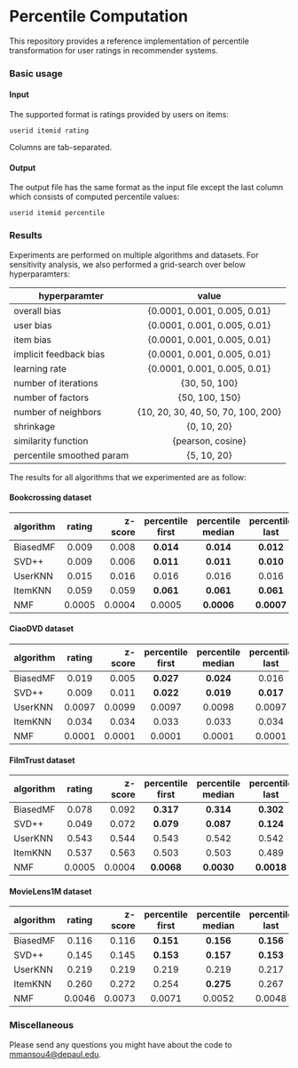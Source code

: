 # Percentile Computation

This repository provides a reference implementation of percentile transformation for user ratings in recommender systems.  

### Basic usage 

#### Input

The supported format is ratings provided by users on items:

	userid itemid rating

Columns are tab-separated.

#### Output

The output file has the same format as the input file except the last column which consists of computed percentile values:

	userid itemid percentile

### Results

Experiments are performed on multiple algorithms and datasets. For sensitivity analysis, we also performed a grid-search over below hyperparamters:

| hyperparamter            | value                              |
| -------------------------|:----------------------------------:|
| overall bias             | {0.0001, 0.001, 0.005, 0.01}       |
| user bias                | {0.0001, 0.001, 0.005, 0.01}       |
| item bias                | {0.0001, 0.001, 0.005, 0.01}       |
| implicit feedback bias   | {0.0001, 0.001, 0.005, 0.01}       |
| learning rate            | {0.0001, 0.001, 0.005, 0.01}       |
| number of iterations     | {30, 50, 100}                      |
| number of factors        | {50, 100, 150}                     |
| number of neighbors      | {10, 20, 30, 40, 50, 70, 100, 200} |
| shrinkage                | {0, 10, 20}                        |
| similarity function      | {pearson, cosine}                  |
| percentile smoothed param| {5, 10, 20}                  |

The results for all algorithms that we experimented are as follow:

#### Bookcrossing dataset

| algorithm     | rating   | z-score   | percentile first | percentile median | percentile last | smoothed first | smoothed median | smoothed last |
| ------------- |:--------:| ---------:|:----------------:|:-----------------:|:---------------:|:--------------:|:---------------:|:-------------:|
| BiasedMF      | 0.009    | 0.008     | **0.014**        | **0.014**         | **0.012**       | 0.014          | 0.014           | 0.013         |
| SVD++         | 0.009    | 0.006     | **0.011**        | **0.011**         | **0.010**       | 0.014          | 0.013           | 0.012         |
| UserKNN       | 0.015    | 0.016     | 0.016            | 0.016             | 0.016           | 0.016          | 0.016           | 0.016         |
| ItemKNN       | 0.059    | 0.059     | **0.061**        | **0.061**         | **0.061**       | 0.061          | 0.061           | 0.061         |
| NMF           | 0.0005   | 0.0004    | 0.0005           | **0.0006**        | **0.0007**      | 0.0005         | **0.0006**      | **0.0006**    |

#### CiaoDVD dataset

| algorithm     | rating   | z-score  | percentile first | percentile median | percentile last | smoothed first | smoothed median | smoothed last |
| ------------- |:--------:| --------:|:----------------:|:-----------------:|:---------------:|:--------------:|:---------------:|:-------------:|
| BiasedMF      | 0.019    | 0.005    | **0.027**        | **0.024**         | 0.016           | **0.027**      | **0.027**       | **0.026**     |
| SVD++         | 0.009    | 0.011    | **0.022**        | **0.019**         | **0.017**       | **0.019**      | **0.018**       | **0.016**     |
| UserKNN       | 0.0097   | 0.0099   | 0.0097           | 0.0098            | 0.0097          | **0.010**      | **0.010**       | **0.010**     |
| ItemKNN       | 0.034    | 0.034    | 0.033            | 0.033             | 0.034           | 0.033          | 0.034           | 0.034         |
| NMF           | 0.0001   | 0.0001   | 0.0001           | 0.0001            | 0.0001          | 0.0001         | 0.0001          | 0.0001        |

#### FilmTrust dataset

| algorithm     | rating   | z-score  | percentile first | percentile median | percentile last | smoothed first | smoothed median | smoothed last |
| ------------- |:--------:| --------:|:----------------:|:-----------------:|:---------------:|:--------------:|:---------------:|:-------------:|
| BiasedMF      | 0.078    | 0.092    | **0.317**        | **0.314**         | **0.302**       | **0.352**      | **0.345**       | **0.335**     |
| SVD++         | 0.049    | 0.072    | **0.079**        | **0.087**         | **0.124**       | **0.081**      | **0.092**       | **0.102**     |
| UserKNN       | 0.543    | 0.544    | 0.543            | 0.542             | 0.542           | 0.543          | 0.544           | 0.543         |
| ItemKNN       | 0.537    | 0.563    | 0.503            | 0.503             | 0.489           | 0.496          | 0.497           | 0.485         |
| NMF           | 0.0005   | 0.0004   | **0.0068**       | **0.0030**        | **0.0018**      | **0.0009**     | **0.0006**      | **0.0007**    |

#### MovieLens1M dataset

| algorithm     | rating   | z-score  | percentile first | percentile median | percentile last | smoothed first | smoothed median | smoothed last |
| ------------- |:--------:| --------:|:----------------:|:-----------------:|:---------------:|:--------------:|:---------------:|:-------------:|
| BiasedMF      | 0.116    | 0.116    | **0.151**        | **0.156**         | **0.156**       | **0.157**      | **0.158**       | **0.156**     |
| SVD++         | 0.145    | 0.145    | **0.153**        | **0.157**         | **0.153**       | **0.162**      | **0.166**       | **0.157**     |
| UserKNN       | 0.219    | 0.219    | 0.219            | 0.219             | 0.217           | 0.116          | 0.117           | 0.117         |
| ItemKNN       | 0.260    | 0.272    | 0.254            | **0.275**         | 0.267           | 0.0007         | 0.0007          | 0.0007        |
| NMF           | 0.0046   | 0.0073   | 0.0071           | 0.0052            | 0.0048          | 0.0009         | 0.0006          | 0.0014        |

### Miscellaneous

Please send any questions you might have about the code to <mmansou4@depaul.edu>.
